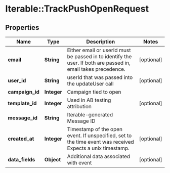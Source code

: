 # Iterable::TrackPushOpenRequest

## Properties
Name | Type | Description | Notes
------------ | ------------- | ------------- | -------------
**email** | **String** | Either email or userId must be passed in to identify the user. If both are passed in, email takes precedence. | [optional] 
**user_id** | **String** | userId that was passed into the updateUser call | [optional] 
**campaign_id** | **Integer** | Campaign tied to open | 
**template_id** | **Integer** | Used in AB testing attribution | [optional] 
**message_id** | **String** | Iterable-generated Message ID | 
**created_at** | **Integer** | Timestamp of the open event. If unspecified, set to the time event was received  Expects a unix timestamp. | [optional] 
**data_fields** | **Object** | Additional data associated with event | [optional] 

